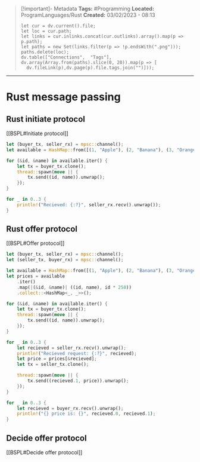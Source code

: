 > [!important]- Metadata
> **Tags:** #Programming 
> **Located:** ProgramLanguages/Rust
> **Created:** 03/02/2023 - 08:13
> ```dataviewjs
>let cur = dv.current().file;
>let loc = cur.path;
>let links = cur.inlinks.concat(cur.outlinks).array().map(p => p.path);
>let paths = new Set(links.filter(p => !p.endsWith(".png")));
>paths.delete(loc);
>dv.table(["Connections",  "Tags"], dv.array(Array.from(paths).slice(0, 20)).map(p => [
>   dv.fileLink(p),dv.page(p).file.tags.join("")]));
> ```

___
# Rust message passing

## Rust initiate protocol 
[[BSPL#Initiate protocol]]
```rust
let (buyer_tx, seller_rx) = mpsc::channel();
let available = HashMap::from([(1, "Apple"), (2, "Banana"), (3, "Orange")]);

for (&id, &name) in available.iter() {
    let tx = buyer_tx.clone();
    thread::spawn(move || {
        tx.send((id, name)).unwrap();
    });
}

for _ in 0..3 {
    println!("Recieved: {:?}", seller_rx.recv().unwrap());
}
```

## Rust offer protocol 
[[BSPL#Offer protocol]]

```rust
let (buyer_tx, seller_rx) = mpsc::channel();
let (seller_tx, buyer_rx) = mpsc::channel();

let available = HashMap::from([(1, "Apple"), (2, "Banana"), (3, "Orange")]);
let prices = available
    .iter()
    .map(|(&id, &name)| ((id, name), id * 250))
    .collect::<HashMap<_, _>>();

for (&id, &name) in available.iter() {
    let tx = buyer_tx.clone();
    thread::spawn(move || {
        tx.send((id, name)).unwrap();
    });
}

for _ in 0..3 {
    let recieved = seller_rx.recv().unwrap();
    println!("Recieved request: {:?}", recieved);
    let price = prices[&recieved];
    let tx = seller_tx.clone();

    thread::spawn(move || {
        tx.send((recieved.1, price)).unwrap();
    });
}

for _ in 0..3 {
    let recieved = buyer_rx.recv().unwrap();
    println!("{} price is: {}", recieved.0, recieved.1);
}
```

## Decide offer protocol 
[[BSPL#Decide offer protocol]]